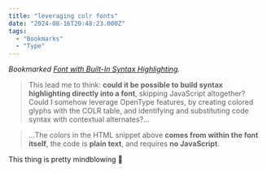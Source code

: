 ```yaml
---
title: "leveraging colr fonts"
date: "2024-08-16T20:48:23.000Z"
tags: 
  - "Bookmarks"
  - "Type"
---
```


_Bookmarked [Font with Built-In Syntax Highlighting](https://blog.glyphdrawing.club/font-with-built-in-syntax-highlighting/)._

> This lead me to think: **could it be possible to build syntax highlighting directly into a font**, skipping JavaScript altogether? Could I somehow leverage OpenType features, by creating colored glyphs with the COLR table, and identifying and substituting code syntax with contextual alternates?...  

> ...The colors in the HTML snippet above **comes from within the font itself**, the code is **plain text**, and requires **no JavaScript**.

This thing is pretty mindblowing 🤯
